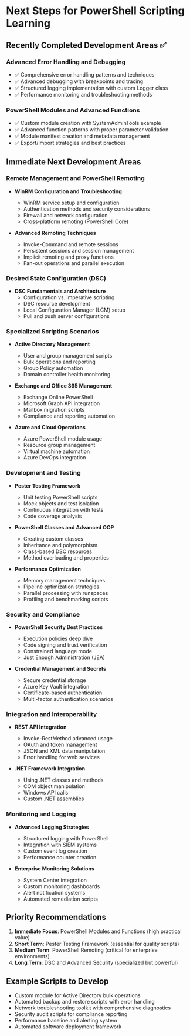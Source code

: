 # Next Steps for PowerShell Scripting Learning

## Recently Completed Development Areas ✅

### Advanced Error Handling and Debugging
- ✅ Comprehensive error handling patterns and techniques
- ✅ Advanced debugging with breakpoints and tracing
- ✅ Structured logging implementation with custom Logger class
- ✅ Performance monitoring and troubleshooting methods

### PowerShell Modules and Advanced Functions
- ✅ Custom module creation with SystemAdminTools example
- ✅ Advanced function patterns with proper parameter validation
- ✅ Module manifest creation and metadata management
- ✅ Export/Import strategies and best practices

## Immediate Next Development Areas

### Remote Management and PowerShell Remoting
- **WinRM Configuration and Troubleshooting**
  - WinRM service setup and configuration
  - Authentication methods and security considerations
  - Firewall and network configuration
  - Cross-platform remoting (PowerShell Core)

- **Advanced Remoting Techniques**
  - Invoke-Command and remote sessions
  - Persistent sessions and session management
  - Implicit remoting and proxy functions
  - Fan-out operations and parallel execution

### Desired State Configuration (DSC)
- **DSC Fundamentals and Architecture**
  - Configuration vs. imperative scripting
  - DSC resource development
  - Local Configuration Manager (LCM) setup
  - Pull and push server configurations

### Specialized Scripting Scenarios
- **Active Directory Management**
  - User and group management scripts
  - Bulk operations and reporting
  - Group Policy automation
  - Domain controller health monitoring

- **Exchange and Office 365 Management**
  - Exchange Online PowerShell
  - Microsoft Graph API integration
  - Mailbox migration scripts
  - Compliance and reporting automation

- **Azure and Cloud Operations**
  - Azure PowerShell module usage
  - Resource group management
  - Virtual machine automation
  - Azure DevOps integration

### Development and Testing
- **Pester Testing Framework**
  - Unit testing PowerShell scripts
  - Mock objects and test isolation
  - Continuous integration with tests
  - Code coverage analysis

- **PowerShell Classes and Advanced OOP**
  - Creating custom classes
  - Inheritance and polymorphism
  - Class-based DSC resources
  - Method overloading and properties

- **Performance Optimization**
  - Memory management techniques
  - Pipeline optimization strategies
  - Parallel processing with runspaces
  - Profiling and benchmarking scripts

### Security and Compliance
- **PowerShell Security Best Practices**
  - Execution policies deep dive
  - Code signing and trust verification
  - Constrained language mode
  - Just Enough Administration (JEA)

- **Credential Management and Secrets**
  - Secure credential storage
  - Azure Key Vault integration
  - Certificate-based authentication
  - Multi-factor authentication scenarios

### Integration and Interoperability
- **REST API Integration**
  - Invoke-RestMethod advanced usage
  - OAuth and token management
  - JSON and XML data manipulation
  - Error handling for web services

- **.NET Framework Integration**
  - Using .NET classes and methods
  - COM object manipulation
  - Windows API calls
  - Custom .NET assemblies

### Monitoring and Logging
- **Advanced Logging Strategies**
  - Structured logging with PowerShell
  - Integration with SIEM systems
  - Custom event log creation
  - Performance counter creation

- **Enterprise Monitoring Solutions**
  - System Center integration
  - Custom monitoring dashboards
  - Alert notification systems
  - Automated remediation scripts

## Priority Recommendations

1. **Immediate Focus**: PowerShell Modules and Functions (high practical value)
2. **Short Term**: Pester Testing Framework (essential for quality scripts)
3. **Medium Term**: PowerShell Remoting (critical for enterprise environments)
4. **Long Term**: DSC and Advanced Security (specialized but powerful)

## Example Scripts to Develop
- Custom module for Active Directory bulk operations
- Automated backup and restore scripts with error handling
- Network troubleshooting toolkit with comprehensive diagnostics
- Security audit scripts for compliance reporting
- Performance baseline and alerting system
- Automated software deployment framework

